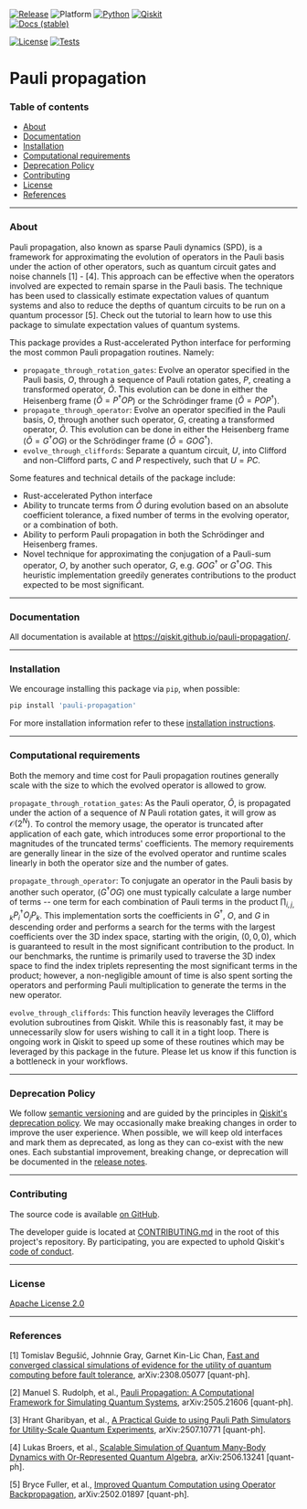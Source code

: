 <!-- SHIELDS -->
<div align="left">

  [![Release](https://img.shields.io/pypi/v/pauli-propagation.svg?label=Release)](https://github.com/Qiskit/pauli-propagation/releases)
  ![Platform](https://img.shields.io/badge/%F0%9F%92%BB_Platform-Linux%20%7C%20macOS-blue)
  [![Python](https://img.shields.io/pypi/pyversions/pauli-propagation?label=Python&logo=python)](https://www.python.org/)
  [![Qiskit](https://img.shields.io/badge/Qiskit%20-%20%3E%3D1.2%20-%20%236133BD?logo=Qiskit)](https://github.com/Qiskit/qiskit)
<br />
  [![Docs (stable)](https://img.shields.io/badge/%F0%9F%93%84%20Docs-stable-blue.svg)](https://qiskit.github.io/pauli-propagation/)
  <!-- [![DOI](https://zenodo.org/badge/DOI/TODO](https://zenodo.org/doi/TODO -->
  [![License](https://img.shields.io/github/license/Qiskit/pauli-propagation?label=License)](LICENSE.txt)
  [![Tests](https://github.com/Qiskit/pauli-propagation/actions/workflows/test_latest_versions.yml/badge.svg)](https://github.com/Qiskit/pauli-propagation/actions/workflows/test_latest_versions.yml)

# Pauli propagation

### Table of contents

* [About](#about)
* [Documentation](#documentation)
* [Installation](#installation)
* [Computational requirements](#computational-requirements)
* [Deprecation Policy](#deprecation-policy)
* [Contributing](#contributing)
* [License](#license)
* [References](#references)

----------------------------------------------------------------------------------------------------

### About

Pauli propagation, also known as sparse Pauli dynamics (SPD), is a framework for approximating the
evolution of operators in the Pauli basis under the action of other operators, such as quantum
circuit gates and noise channels [1] - [4]. This approach can be effective when the operators
involved are expected to remain sparse in the Pauli basis. The technique has been used to classically
estimate expectation values of quantum systems and also to reduce the depths of quantum circuits to
be run on a quantum processor [5]. Check out the tutorial to learn how to use this package to simulate
expectation values of quantum systems.

This package provides a Rust-accelerated Python interface for performing the most common Pauli
propagation routines. Namely:

- ``propagate_through_rotation_gates``: Evolve an operator specified in the Pauli basis, $O$, through a
sequence of Pauli rotation gates, $P$, creating a transformed operator, $\tilde{O}$. This evolution
can be done in either the Heisenberg frame ($\tilde{O} = P^{\dagger}OP$) or the Schrödinger frame
($\tilde{O} = POP^{\dagger}$).
- ``propagate_through_operator``: Evolve an operator specified in the Pauli basis, $O$, through
another such operator, $G$, creating a transformed operator, $\tilde{O}$. This evolution can be done
in either the Heisenberg frame ($\tilde{O} = G^{\dagger}OG$) or the Schrödinger frame
($\tilde{O} = GOG^{\dagger}$).
- ``evolve_through_cliffords``: Separate a quantum circuit, $U$, into Clifford and non-Clifford
parts, $C$ and $P$ respectively, such that $U = PC$.

Some features and technical details of the package include:

- Rust-accelerated Python interface
- Ability to truncate terms from $\tilde{O}$ during evolution based on an absolute coefficient
tolerance, a fixed number of terms in the evolving operator, or a combination of both.
- Ability to perform Pauli propagation in both the Schrödinger and Heisenberg frames.
- Novel technique for approximating the conjugation of a Pauli-sum operator, $O$, by another such
operator, $G$, e.g. $GOG^{\dagger}$ or $G^{\dagger}OG$. This heuristic implementation greedily
generates contributions to the product expected to be most significant.

----------------------------------------------------------------------------------------------------

### Documentation

All documentation is available at https://qiskit.github.io/pauli-propagation/.

----------------------------------------------------------------------------------------------------

### Installation

We encourage installing this package via `pip`, when possible:

```bash
pip install 'pauli-propagation'
```

For more installation information refer to these [installation instructions](docs/install.rst).

----------------------------------------------------------------------------------------------------

### Computational requirements

Both the memory and time cost for Pauli propagation routines generally scale with the size to which
the evolved operator is allowed to grow.

``propagate_through_rotation_gates``: As the Pauli operator, $\tilde{O}$, is propagated under the
action of a sequence of $N$ Pauli rotation gates, it will grow as $\mathcal{O}(2^{N})$. To control
the memory usage, the operator is truncated after application of each gate, which introduces some
error proportional to the magnitudes of the truncated terms' coefficients. The memory requirements
are generally linear in the size of the evolved operator and runtime scales linearly in both the
operator size and the number of gates.

``propagate_through_operator``: To conjugate an operator in the Pauli basis by another such operator,
($G^{\dagger}OG$) one must typically calculate a large number of terms -- one term for each
combination of Pauli terms in the product $\prod_{i,j,k} P_i^{\dagger} O_j P_k$. This implementation
sorts the coefficients in $G^{\dagger}$, $O$, and $G$ in descending order and performs a search for
the terms with the largest coefficients over the 3D index space, starting with the origin, $(0, 0, 0)$,
which is guaranteed to result in the most significant contribution to the product. In our benchmarks,
the runtime is primarily used to traverse the 3D index space to find the index triplets representing
the most significant terms in the product; however, a non-negligible amount of time is also spent
sorting the operators and performing Pauli multiplication to generate the terms in the new operator.

``evolve_through_cliffords``: This function heavily leverages the Clifford evolution subroutines
from Qiskit. While this is reasonably fast, it may be unnecessarily slow for users wishing to call
it in a tight loop. There is ongoing work in Qiskit to speed up some of these routines which may
be leveraged by this package in the future. Please let us know if this function is a bottleneck in
your workflows.

----------------------------------------------------------------------------------------------------

### Deprecation Policy

We follow [semantic versioning](https://semver.org/) and are guided by the principles in
[Qiskit's deprecation policy](https://github.com/Qiskit/qiskit/blob/main/DEPRECATION.md).
We may occasionally make breaking changes in order to improve the user experience.
When possible, we will keep old interfaces and mark them as deprecated, as long as they can co-exist with the
new ones.
Each substantial improvement, breaking change, or deprecation will be documented in the
[release notes](https://qiskit.github.io/pauli-propagation/release-notes.html).

----------------------------------------------------------------------------------------------------

### Contributing

The source code is available [on GitHub](https://github.com/Qiskit/pauli-propagation).

The developer guide is located at [CONTRIBUTING.md](https://github.com/Qiskit/pauli-propagation/blob/main/CONTRIBUTING.md)
in the root of this project's repository.
By participating, you are expected to uphold Qiskit's [code of conduct](https://github.com/Qiskit/qiskit/blob/main/CODE_OF_CONDUCT.md).

----------------------------------------------------------------------------------------------------

### License

[Apache License 2.0](LICENSE.txt)

----------------------------------------------------------------------------------------------------

### References

[1] Tomislav Begušić, Johnnie Gray, Garnet Kin-Lic Chan, [Fast and converged classical simulations of evidence for the utility of quantum computing before fault tolerance](https://arxiv.org/abs/2308.05077), arXiv:2308.05077 [quant-ph].

[2] Manuel S. Rudolph, et al., [Pauli Propagation: A Computational Framework for Simulating Quantum Systems](https://arxiv.org/abs/2505.21606), arXiv:2505.21606 [quant-ph].

[3] Hrant Gharibyan, et al., [A Practical Guide to using Pauli Path Simulators for Utility-Scale Quantum Experiments](https://arxiv.org/abs/2507.10771), arXiv:2507.10771 [quant-ph].

[4] Lukas Broers, et al., [Scalable Simulation of Quantum Many-Body Dynamics with Or-Represented Quantum Algebra](https://arxiv.org/abs/2506.13241), arXiv:2506.13241 [quant-ph].

[5] Bryce Fuller, et al., [Improved Quantum Computation using Operator Backpropagation](https://arxiv.org/abs/2502.01897), arXiv:2502.01897 [quant-ph].
